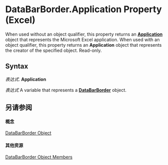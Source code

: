 
# DataBarBorder.Application Property (Excel)

When used without an object qualifier, this property returns an  **[Application](19b73597-5cf9-4f56-8227-b5211f657f6f.md)** object that represents the Microsoft Excel application. When used with an object qualifier, this property returns an **Application** object that represents the creator of the specified object. Read-only.


## Syntax

 _表达式_. **Application**

 _表达式_ A variable that represents a **[DataBarBorder](e46bb88b-ec41-a4f9-8926-34d0a22ad8e9.md)** object.


## 另请参阅


#### 概念


[DataBarBorder Object](e46bb88b-ec41-a4f9-8926-34d0a22ad8e9.md)
#### 其他资源


[DataBarBorder Object Members](http://msdn.microsoft.com/library/2bd30dd3-79ad-f227-c751-7890bd11528b%28Office.15%29.aspx)